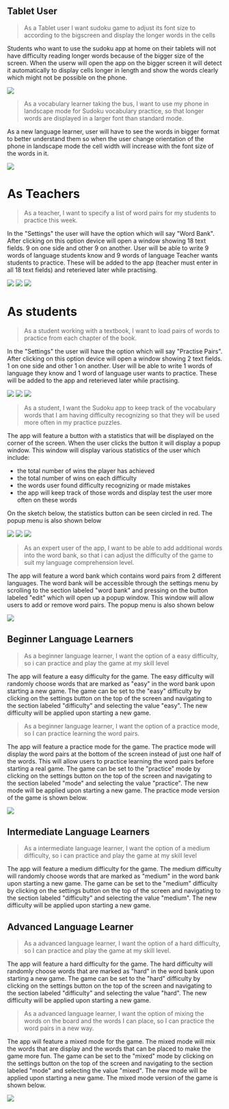 ## Tablet User
> As a Tablet user I want sudoku game to adjust its font size to according to the bigscreen and display the longer words in the cells

Students who want to use the sudoku app at home on their tablets will not have difficulty reading longer words because of the bigger size of the screen. When the userw will open the app on the bigger screen it will detect it automatically to display cells longer in length and show the words clearly which might not be possible on the phone.

<img src="img/Tablet.png">

> As a vocabulary learner taking the bus, I want to use my phone in landscape mode for Sudoku vocabulary practice, so that longer words are displayed in a larger font than standard mode.

As a new language learner, user will have to see the words in bigger format to better understand them so when the user change orientation of the phone in landscape mode the cell width will increase with the font size of the words in it. 

<img src="img/Lnagscape.png"> 

# As Teachers

> As a teacher, I want to specify a list of word pairs for my students to practice this week.

In the "Settings" the user will have the option which will say "Word Bank". After clicking on this option device will open a window showing 18 text fields. 9 on one side and other 9 on another. User will be able to write 9 words of language students know and 9 words of language Teacher wants students to practice. These will be added to the app (teacher must enter in all 18 text fields) and reterieved later while practising.

<img src="img/settings_button.png">
<img src="img/settings_screen.png">
<img src="img/word_screen.png">

# As students

> As a student working with a textbook, I want to load pairs of words to practice from each chapter of the book.

In the "Settings" the user will have the option which will say "Practise Pairs". After clicking on this option device will open a window showing 2 text fields. 1 on one side and other 1 on another. User will be able to write 1 words of language they know and 1 word of language user wants to practice. These will be added to the app and reterieved later while practising.


<img src="img/settings_button.png">
<img src="img/Practise_Pairs.png">
<img src="img/Practise_Pairs2.png">

> As a student, I want the Sudoku app to keep track of the vocabulary words that I am having difficulty recognizing so that they will be used more often in my practice puzzles.

The app will feature a button with a statistics that will be displayed on the corner of the screen. When the user clicks the button it will display a popup window. This window will display various statistics of the user which include:
- the total number of wins the player has achieved
- the total number of wins on each difficulty
- the words user found difficulty recognizing or made mistakes
- the app will keep track of those words and display test the user more often on these words


On the sketch below, the statistics button can be seen circled in red. The popup menu is also shown below

<img src="img/stat_button.png">
<img src="img/stat_screen.png">
<img src="img/Hard_words.png">

> As an expert user of the app, I want to be able to add additional words into the word bank, so that i can adjust the difficulty of the game to suit my language comprehension level.

The app will feature a word bank which contains word pairs from 2 different languages. The word bank will be accessible through the settings menu by scrolling to the section labeled "word bank" and pressing on the button labeled "edit" which will open up a popup window. This window will allow users to add or remove word pairs. The popup menu is also shown below

<img src="img/word_screen.png">

## Beginner Language Learners
> As a beginner language learner, I want the option of a easy difficulty, so i can practice and play the game at my skill level

The app will feature a easy difficulty for the game. The easy difficulty will randomly choose words that are marked as "easy" in the word bank upon starting a new game. The game can be set to the "easy" difficulty by clicking on the settings button on the top of the screen and navigating to the section labeled "difficulty" and selecting the value "easy". The new difficulty will be applied upon starting a new game.

> As a beginner language learner, I want the option of a practice mode, so I can practice learning the word pairs. 

The app will feature a practice mode for the game. The practice mode will display the word pairs at the bottom of the screen instead of just one half of the words. This will allow users to practice learning the word pairs before starting a real game. The game can be set to the "practice" mode by clicking on the settings button on the top of the screen and navigating to the section labeled "mode" and selecting the value "practice". The new mode will be applied upon starting a new game. The practice mode version of the game is shown below.

<img src="img/practice_screen.png">

## Intermediate Language Learners
> As a intermediate language learner, I want the option of a medium difficulty, so i can practice and play the game at my skill level

The app will feature a medium difficulty for the game. The medium difficulty will randomly choose words that are marked as "medium" in the word bank upon starting a new game. The game can be set to the "medium" difficulty by clicking on the settings button on the top of the screen and navigating to the section labeled "difficulty" and selecting the value "medium". The new difficulty will be applied upon starting a new game.

## Advanced Language Learner
> As a advanced language learner, I want the option of a hard difficulty, so I can practice and play the game at my skill level.

The app will feature a hard difficulty for the game. The hard difficulty will randomly choose words that are marked as "hard" in the word bank upon starting a new game. The game can be set to the "hard" difficulty by clicking on the settings button on the top of the screen and navigating to the section labeled "difficulty" and selecting the value "hard". The new difficulty will be applied upon starting a new game.

> As a advanced language learner, I want the option of mixing the words on the board and the words I can place, so I can practice the word pairs in a new way. 

The app will feature a mixed mode for the game. The mixed mode will mix the words that are display and the words that can be placed to make the game more fun. The game can be set to the "mixed" mode by clicking on the settings button on the top of the screen and navigating to the section labeled "mode" and selecting the value "mixed". The new mode will be applied upon starting a new game. The mixed mode version of the game is shown below.

<img src="img/mixed_mode.png">

